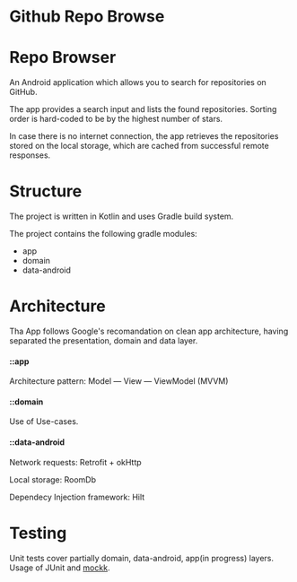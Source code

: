 # Github Repo Browse

# Repo Browser
An Android application which allows you to search for repositories on GitHub.

The app provides a search input and lists the found repositories. Sorting order is hard-coded to be by the highest number of stars.

In case there is no internet connection, the app retrieves the repositories stored on the local storage, which are cached from successful remote responses.

# Structure
The project is written in Kotlin and uses Gradle build system.

The project contains the following gradle modules:
* app
* domain
* data-android

# Architecture

Tha App follows Google's recomandation on clean app architecture, having separated the presentation, domain and data layer.

#### ::app 
Architecture pattern: Model — View — ViewModel (MVVM)

#### ::domain
Use of Use-cases.

#### ::data-android
Network requests: Retrofit + okHttp

Local storage: RoomDb

Dependecy Injection framework: Hilt

# Testing
Unit tests cover partially domain, data-android, app(in progress) layers. 
Usage of JUnit and [mockk](https://mockk.io/).
